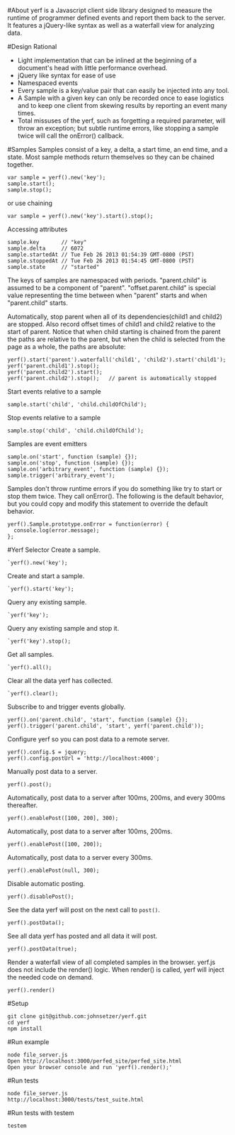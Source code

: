#About
yerf is a Javascript client side library designed to measure the runtime of programmer defined events and report them back to the server.  It features a jQuery-like syntax as well as a waterfall view for analyzing data.

#Design Rational
- Light implementation that can be inlined at the beginning of a document's head with little performance overhead.
- jQuery like syntax for ease of use
- Namespaced events
- Every sample is a key/value pair that can easily be injected into any tool.
- A Sample with a given key can only be recorded once to ease logistics and to keep one client from skewing results by reporting an event many times.
- Total missuses of the yerf, such as forgetting a required parameter, will throw an exception; but subtle runtime errors, like stopping a sample twice will call the onError() callback.

#Samples
Samples consist of a key, a delta, a start time, an end time, and a state.  Most sample methods return themselves so they can be chained together.
    
    var sample = yerf().new('key');
    sample.start();
    sample.stop();

or use chaining
    
    var sample = yerf().new('key').start().stop();

Accessing attributes

    sample.key       // "key"
    sample.delta     // 6072
    sample.startedAt // Tue Feb 26 2013 01:54:39 GMT-0800 (PST)
    sample.stoppedAt // Tue Feb 26 2013 01:54:45 GMT-0800 (PST)
    sample.state     // "started"

The keys of samples are namespaced with periods.
"parent.child" is assumed to be a component of "parent".  "offset.parent.child" is special value representing the time between when "parent" starts and when "parent.child" starts.

Automatically, stop parent when all of its dependencies(child1 and child2) are stopped. Also record offset times of child1 and child2 relative to the start of parent.  Notice that when child starting is chained from the parent the paths are relative to the parent, but when the child is selected from the page as a whole, the paths are absolute:

    yerf().start('parent').waterfall('child1', 'child2').start('child1');
    yerf('parent.child1').stop();
    yerf('parent.child2').start();
    yerf('parent.child2').stop();   // parent is automatically stopped

Start events relative to a sample

    sample.start('child', 'child.childOfChild');

Stop events relative to a sample

    sample.stop('child', 'child.childOfChild');

Samples are event emitters

    sample.on('start', function (sample) {});
    sample.on('stop', function (sample) {});
    sample.on('arbitrary_event', function (sample) {});
    sample.trigger('arbitrary_event');

Samples don't throw runtime errors if you do something like try to start or stop them twice. They call onError().  The following is the default behavior, but you could copy and modify this statement to override the default behavior.  

    yerf().Sample.prototype.onError = function(error) {
      console.log(error.message);
    };

#Yerf Selector
Create a sample.

    `yerf().new('key');

Create and start a sample.

    `yerf().start('key');

Query any existing sample.

    `yerf('key');

Query any existing sample and stop it.

    `yerf('key').stop();

Get all samples.

    `yerf().all();

Clear all the data yerf has collected.

    `yerf().clear();

Subscribe to and trigger events globally.

    yerf().on('parent.child', 'start', function (sample) {});
    yerf().trigger('parent.child', 'start', yerf('parent.child'));

Configure yerf so you can post data to a remote server.

    yerf().config.$ = jquery;
    yerf().config.postUrl = 'http://localhost:4000';

Manually post data to a server.

    yerf().post();

Automatically, post data to a server after 100ms, 200ms, and every 300ms thereafter.

    yerf().enablePost([100, 200], 300);

Automatically, post data to a server after 100ms, 200ms.

    yerf().enablePost([100, 200]);

Automatically, post data to a server every 300ms.

    yerf().enablePost(null, 300);

Disable automatic posting.

    yerf().disablePost();

See the data yerf will post on the next call to `post()`.

    yerf().postData();

See all data yerf has posted and all data it will post.

    yerf().postData(true);

Render a waterfall view of all completed samples in the browser.  yerf.js does not include the render() logic.  When render() is called, yerf will inject the needed code on demand.

    yerf().render()

#Setup

    git clone git@github.com:johnsetzer/yerf.git
    cd yerf
    npm install

#Run example

    node file_server.js
    Open http://localhost:3000/perfed_site/perfed_site.html
    Open your browser console and run 'yerf().render();'

#Run tests

    node file_server.js
    http://localhost:3000/tests/test_suite.html

#Run tests with testem

    testem